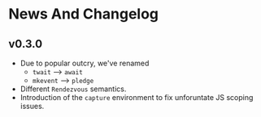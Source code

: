 News And Changelog
==================

v0.3.0
------
 
* Due to popular outcry, we've renamed
    * `twait` --> `await`
    * `mkevent` --> `pledge`
* Different `Rendezvous` semantics.
* Introduction of the `capture` environment to fix unforuntate JS scoping issues.
    
